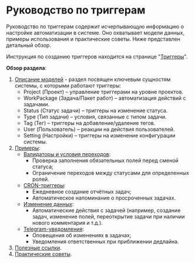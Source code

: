 # Руководство по триггерам

Руководство по триггерам содержит исчерпывающую информацию о настройке автоматизации в системе. Оно охватывает модели данных, примеры использования и практические советы. Ниже представлен детальный обзор.

Инструкция по созданию триггеров находится на странице "[Триггеры](../rukovodstvo-administratora/triggery/)".

**Обзор раздела**:

1. [Описание моделей](opisanie-modelei/) - раздел посвящен ключевым сущностям системы, с которыми работают триггеры:
   * Project (Проект) – управление триггерами на уровне проектов.
   * WorkPackage (Задача/Пакет работ) – автоматизация действий с задачами.
   * Status (Статус задачи) – триггеры на изменение статуса.
   * Type (Тип задачи) – условия, связанные с типом задачи.
   * Tag (Тег) – триггеры на добавление/удаление тегов.
   * User (Пользователь) – реакции на действия пользователей.
   * Setting (Настройки) – триггеры на изменение конфигурации системы.
2. [Примеры](primery/):
   * [Валидаторы и условия переходов](primery/primery-validatorov-i-uslovii-perekhodov.md):
     * Проверка заполнения обязательных полей перед сменой статуса;
     * Ограничение переходов между статусами для определенных ролей.
   * [CRON-триггеры](primery/primery-cron-triggerov.md):
     * Ежедневное создание отчётных задач;
     * Автоматическое напоминание о просроченных задачах.
   * [Изменение данных](primery/primery-izmeneniya-dannykh.md):
     * Автоматические действия с задачей (например, создание задач, изменение полей, переоткрытие задачи при наличии нового комментария и т.д.).
   * [Telegram-уведомления](primery/telegram-uvedomleniya.md):
     * Оповещения об изменениях в задачах;
     * Уведомления ответственных при приближении дедлайна.
3. [Полезные ссылки](poleznye-ssylki.md).
4. [Практические советы](prakticheskie-sovety.md).

